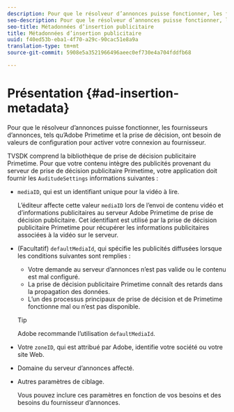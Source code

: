 ```yaml
---
description: Pour que le résolveur d’annonces puisse fonctionner, les fournisseurs d’annonces, tels qu’Adobe Primetime et la prise de décision, ont besoin de valeurs de configuration pour activer votre connexion au fournisseur.
seo-description: Pour que le résolveur d’annonces puisse fonctionner, les fournisseurs d’annonces, tels qu’Adobe Primetime et la prise de décision, ont besoin de valeurs de configuration pour activer votre connexion au fournisseur.
seo-title: Métadonnées d’insertion publicitaire
title: Métadonnées d’insertion publicitaire
uuid: f40ed53b-eba1-4f70-a29c-90cac51e8a9a
translation-type: tm+mt
source-git-commit: 5908e5a3521966496aeec0ef730e4a704fddfb68

---
```



# Présentation {#ad-insertion-metadata}

Pour que le résolveur d’annonces puisse fonctionner, les fournisseurs d’annonces, tels qu’Adobe Primetime et la prise de décision, ont besoin de valeurs de configuration pour activer votre connexion au fournisseur.

TVSDK comprend la bibliothèque de prise de décision publicitaire Primetime. Pour que votre contenu intègre des publicités provenant du serveur de prise de décision publicitaire Primetime, votre application doit fournir les `AuditudeSettings` informations suivantes :

* `mediaID`, qui est un identifiant unique pour la vidéo à lire.

   L’éditeur affecte cette valeur `mediaID` lors de l’envoi de contenu vidéo et d’informations publicitaires au serveur Adobe Primetime de prise de décision publicitaire. Cet identifiant est utilisé par la prise de décision publicitaire Primetime pour récupérer les informations publicitaires associées à la vidéo sur le serveur.

* (Facultatif) `defaultMediaId`, qui spécifie les publicités diffusées lorsque les conditions suivantes sont remplies :

   * Votre demande au serveur d’annonces n’est pas valide ou le contenu est mal configuré.
   * La prise de décision publicitaire Primetime connaît des retards dans la propagation des données.
   * L’un des processus principaux de prise de décision et de Primetime fonctionne mal ou n’est pas disponible.
   >[!TIP]
   >
   >Adobe recommande l’utilisation `defaultMediaId`.

* Votre `zoneID`, qui est attribué par Adobe, identifie votre société ou votre site Web.
* Domaine du serveur d’annonces affecté.
* Autres paramètres de ciblage.

   Vous pouvez inclure ces paramètres en fonction de vos besoins et des besoins du fournisseur d’annonces.